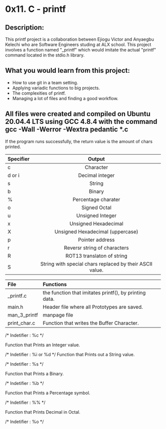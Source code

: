 # 0x11. C - printf

## Description:
This printf project is a collaboration between Ejiogu Victor and Anyaegbu Kelechi who are Software Engineers studing at ALX school. This project involves a function named "_printf" which would imitate the actual "printf" command located in the stdio.h library.

## What you would learn from this project:
* How to use git in a team setting.
* Applying variadic functions to big projects.
* The complexities of printf.
* Managing a lot of files and finding a good workflow.


## All files were created and compiled on Ubuntu 20.04.4 LTS using GCC 4.8.4 with the command gcc -Wall -Werror -Wextra pedantic *.c

If the program runs successfully, the return value is the amount of chars printed.

|Specifier |	Output|
|:---------|:------:|
|c |	Character|
|d or i|	Decimal integer|
|s |	String|
|b| Binary|
|% |	Percentage charater|
|o |	Signed Octal|
|u |	Unsigned Integer|
|x |	Unsigned Hexadecimal|
|X |	Unsigned Hexadecimal (uppercase)|
|p | Pointer address|
|r |	Reversr string of characters|
|R |	ROT13 translaton of string|
|S |	String with special chars replaced by their ASCII value.|


|File | Functions|
|:----|:---------|
|_printf.c | the function that imitates printf(), by printing data.|
|main.h | Header file where all Prototypes are saved.|
|man_3_printf | manpage file |
|print_char.c | Function that writes the Buffer Character.|

/* Indetifier : %c */

Function that Prints an Integer value.

/* Indetifier : %i or %d */
Function that Prints out a String value.

/* Indetifier : %s */

Function that Prints a Binary.

/* Indetifier : %b */

Function that Prints a Percentage symbol.

/* Indetifier : %% */

Function that Prints Decimal in Octal.

/* Indetifier : %o */
